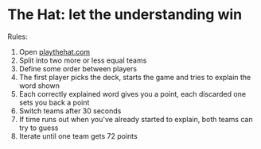 # The Hat: let the understanding win

Rules:

1. Open [playthehat.com](http://playthehat.com)
2. Split into two more or less equal teams
3. Define some order between players
4. The first player picks the deck, starts the game and tries to explain the word shown
5. Each correctly explained word gives you a point, each discarded one sets you back a point
6. Switch teams after 30 seconds
7. If time runs out when you've already started to explain, both teams can try to guess
8. Iterate until one team gets 72 points
